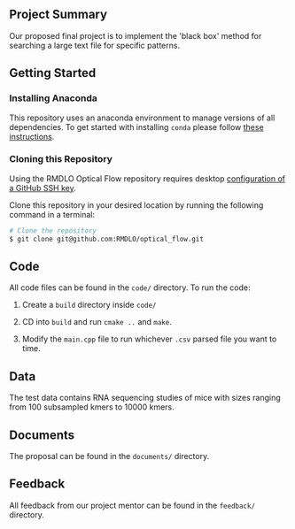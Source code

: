 ## Project Summary

Our proposed final project is to implement the 'black box' method for searching a large text file for specific patterns.

## **Getting Started**
### **Installing Anaconda**
This repository uses an anaconda environment to manage versions of all dependencies. To get started with installing `conda` please follow [these instructions](https://conda.io/projects/conda/en/latest/user-guide/getting-started.html).
### **Cloning this Repository**
Using the RMDLO Optical Flow repository requires desktop [configuration of a GitHub SSH key](https://docs.github.com/en/authentication/connecting-to-github-with-ssh/adding-a-new-ssh-key-to-your-github-account).

Clone this repository in your desired location by running the following command in a terminal:
```bash
# Clone the repository
$ git clone git@github.com:RMDLO/optical_flow.git
```

## Code

All code files can be found in the `code/` directory. To run the code:

1. Create a `build` directory inside `code/`

2. CD into `build` and run `cmake ..` and `make`.

3. Modify the `main.cpp` file to run whichever `.csv` parsed file you want to time.

## Data

The test data contains RNA sequencing studies of mice with sizes ranging from 100 subsampled kmers to 10000 kmers.

## Documents

The proposal can be found in the `documents/` directory.

## Feedback

All feedback from our project mentor can be found in the `feedback/` directory.
